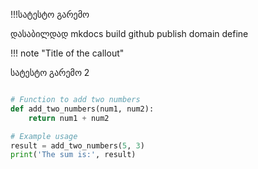 !!!სატესტო გარემო

დასაბილდად mkdocs build
github publish
domain define

!!! note "Title of the callout"

სატესტო გარემო 2


```py title="add_numbers.py" linenums="1"

# Function to add two numbers
def add_two_numbers(num1, num2):
    return num1 + num2

# Example usage
result = add_two_numbers(5, 3)
print('The sum is:', result)
```